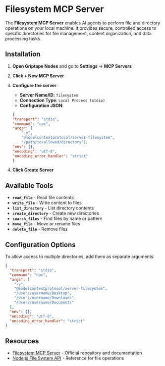 # Filesystem MCP Server

The **[Filesystem MCP Server](https://github.com/modelcontextprotocol/servers/blob/main/src/filesystem/README.md)** enables AI agents to perform file and directory operations on your local machine. It provides secure, controlled access to specific directories for file management, content organization, and data processing tasks.


## Installation

1. **Open Griptape Nodes** and go to **Settings** → **MCP Servers**

1. **Click + New MCP Server**

1. **Configure the server**:

    - **Server Name/ID**: `filesystem`
    - **Connection Type**: `Local Process (stdio)`
    - **Configuration JSON**:

    ```json
    {
    "transport": "stdio",
    "command": "npx",
    "args": [
        "-y", 
        "@modelcontextprotocol/server-filesystem", 
        "/path/to/allowed/directory"],
    "env": {},
    "encoding": "utf-8",
    "encoding_error_handler": "strict"
    }
    ```

1. **Click Create Server**

## Available Tools

- **`read_file`** - Read file contents
- **`write_file`** - Write content to files
- **`list_directory`** - List directory contents
- **`create_directory`** - Create new directories
- **`search_files`** - Find files by name or pattern
- **`move_file`** - Move or rename files
- **`delete_file`** - Remove files

## Configuration Options

To allow access to multiple directories, add them as separate arguments:

```json
{
  "transport": "stdio",
  "command": "npx",
  "args": [
    "-y",
    "@modelcontextprotocol/server-filesystem",
    "/Users/username/Desktop",
    "/Users/username/Downloads",
    "/Users/username/Documents"
  ],
  "env": {},
  "encoding": "utf-8",
  "encoding_error_handler": "strict"
}
```

## Resources

- [Filesystem MCP Server](https://github.com/modelcontextprotocol/servers/blob/main/src/filesystem/README.md) - Official repository and documentation
- [Node.js File System API](https://nodejs.org/api/fs.html) - Reference for file operations
